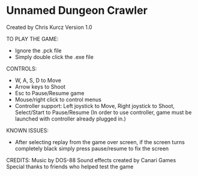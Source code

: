 # Unnamed Dungeon Crawler
Created by Chris Kurcz
Version 1.0

TO PLAY THE GAME:
- Ignore the .pck file
- Simply double click the .exe file

CONTROLS:
- W, A, S, D to Move
- Arrow keys to Shoot
- Esc to Pause/Resume game
- Mouse/right click to control menus
- Controller support: Left joystick to Move, Right joystick to Shoot, Select/Start to Pause/Resume (In order to use controller, game must be launched with controller already plugged in.)

KNOWN ISSUES:
- After selecting replay from the game over screen, if the screen turns completely black simply press pause/resume to fix the screen

CREDITS:
Music by DOS-88
Sound effects created by Canari Games
Special thanks to friends who helped test the game
